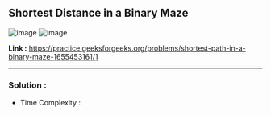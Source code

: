 ## Shortest Distance in a Binary Maze 

![image](https://user-images.githubusercontent.com/23376002/195990801-7b8f72ac-d55e-415a-8ea8-e74ce88ed9cd.png)
![image](https://user-images.githubusercontent.com/23376002/195994664-daced200-71e4-47d8-85d3-1d94597e5a09.png)

**Link :** https://practice.geeksforgeeks.org/problems/shortest-path-in-a-binary-maze-1655453161/1

--------------------------------------------------------------------------------------------------------------------------------------------------------


### Solution :

- Time Complexity :

